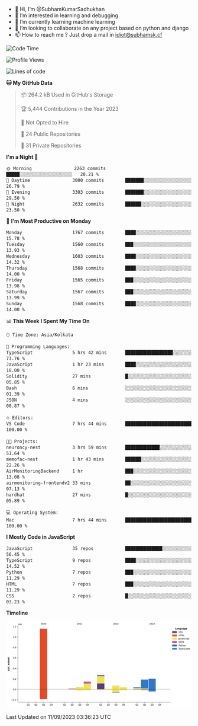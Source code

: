 - 👋 Hi, I’m @SubhamKumarSadhukhan
- 👀 I’m interested in learning and debugging
- 🌱 I’m currently learning machine learning
- 💞️ I’m looking to collaborate on any project based on python and django
- 📫 How to reach me ?
      Just drop a mail in idiot@subhamsk.cf

<!---
SubhamKumarSadhukhan/SubhamKumarSadhukhan is a ✨ special ✨ repository because its `README.md` (this file) appears on your GitHub profile.
You can click the Preview link to take a look at your changes.
--->


<!--START_SECTION:waka-->
![Code Time](http://img.shields.io/badge/Code%20Time-1%2C551%20hrs%2057%20mins-blue)

![Profile Views](http://img.shields.io/badge/Profile%20Views-7-blue)

![Lines of code](https://img.shields.io/badge/From%20Hello%20World%20I%27ve%20Written-2.2%20million%20lines%20of%20code-blue)

**🐱 My GitHub Data** 

> 📦 264.2 kB Used in GitHub's Storage 
 > 
> 🏆 5,444 Contributions in the Year 2023
 > 
> 🚫 Not Opted to Hire
 > 
> 📜 24 Public Repositories 
 > 
> 🔑 31 Private Repositories 
 > 
**I'm a Night 🦉** 

```text
🌞 Morning                2263 commits        █████░░░░░░░░░░░░░░░░░░░░   20.21 % 
🌆 Daytime                3000 commits        ███████░░░░░░░░░░░░░░░░░░   26.79 % 
🌃 Evening                3303 commits        ███████░░░░░░░░░░░░░░░░░░   29.50 % 
🌙 Night                  2632 commits        ██████░░░░░░░░░░░░░░░░░░░   23.50 % 
```
📅 **I'm Most Productive on Monday** 

```text
Monday                   1767 commits        ████░░░░░░░░░░░░░░░░░░░░░   15.78 % 
Tuesday                  1560 commits        ███░░░░░░░░░░░░░░░░░░░░░░   13.93 % 
Wednesday                1603 commits        ████░░░░░░░░░░░░░░░░░░░░░   14.32 % 
Thursday                 1568 commits        ████░░░░░░░░░░░░░░░░░░░░░   14.00 % 
Friday                   1565 commits        ███░░░░░░░░░░░░░░░░░░░░░░   13.98 % 
Saturday                 1567 commits        ███░░░░░░░░░░░░░░░░░░░░░░   13.99 % 
Sunday                   1568 commits        ████░░░░░░░░░░░░░░░░░░░░░   14.00 % 
```


📊 **This Week I Spent My Time On** 

```text
🕑︎ Time Zone: Asia/Kolkata

💬 Programming Languages: 
TypeScript               5 hrs 42 mins       ██████████████████░░░░░░░   73.76 % 
JavaScript               1 hr 23 mins        ████░░░░░░░░░░░░░░░░░░░░░   18.00 % 
Solidity                 27 mins             █░░░░░░░░░░░░░░░░░░░░░░░░   05.85 % 
Bash                     6 mins              ░░░░░░░░░░░░░░░░░░░░░░░░░   01.39 % 
JSON                     4 mins              ░░░░░░░░░░░░░░░░░░░░░░░░░   00.87 % 

🔥 Editors: 
VS Code                  7 hrs 44 mins       █████████████████████████   100.00 % 

🐱‍💻 Projects: 
neuroncy-nest            3 hrs 59 mins       █████████████░░░░░░░░░░░░   51.64 % 
memofac-nest             1 hr 43 mins        ██████░░░░░░░░░░░░░░░░░░░   22.26 % 
AirMonitoringBackend     1 hr                ███░░░░░░░░░░░░░░░░░░░░░░   13.08 % 
airmonitoring-frontendv2 33 mins             ██░░░░░░░░░░░░░░░░░░░░░░░   07.13 % 
hardhat                  27 mins             █░░░░░░░░░░░░░░░░░░░░░░░░   05.89 % 

💻 Operating System: 
Mac                      7 hrs 44 mins       █████████████████████████   100.00 % 
```

**I Mostly Code in JavaScript** 

```text
JavaScript               35 repos            ██████████████░░░░░░░░░░░   56.45 % 
TypeScript               9 repos             ████░░░░░░░░░░░░░░░░░░░░░   14.52 % 
Python                   7 repos             ███░░░░░░░░░░░░░░░░░░░░░░   11.29 % 
HTML                     7 repos             ███░░░░░░░░░░░░░░░░░░░░░░   11.29 % 
CSS                      2 repos             █░░░░░░░░░░░░░░░░░░░░░░░░   03.23 % 
```



**Timeline**

![Lines of Code chart](https://raw.githubusercontent.com/SubhamKumarSadhukhan/SubhamKumarSadhukhan/main/assets/bar_graph.png)


 Last Updated on 11/09/2023 03:36:23 UTC
<!--END_SECTION:waka-->
